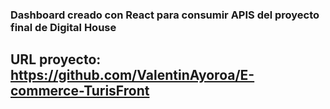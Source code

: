 ### Dashboard creado con React para consumir APIS del proyecto final de Digital House

## URL proyecto: https://github.com/ValentinAyoroa/E-commerce-TurisFront
